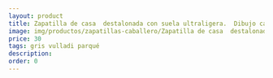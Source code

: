 ```yaml
---
layout: product
title: Zapatilla de casa  destalonada con suela ultraligera.  Dibujo calavera 
image: img/productos/zapatillas-caballero/Zapatilla de casa  destalonada con suela ultraligera.  Dibujo calavera =30=gris vulladi parqué.webp
price: 30
tags: gris vulladi parqué
description: 
order: 0
---
```

